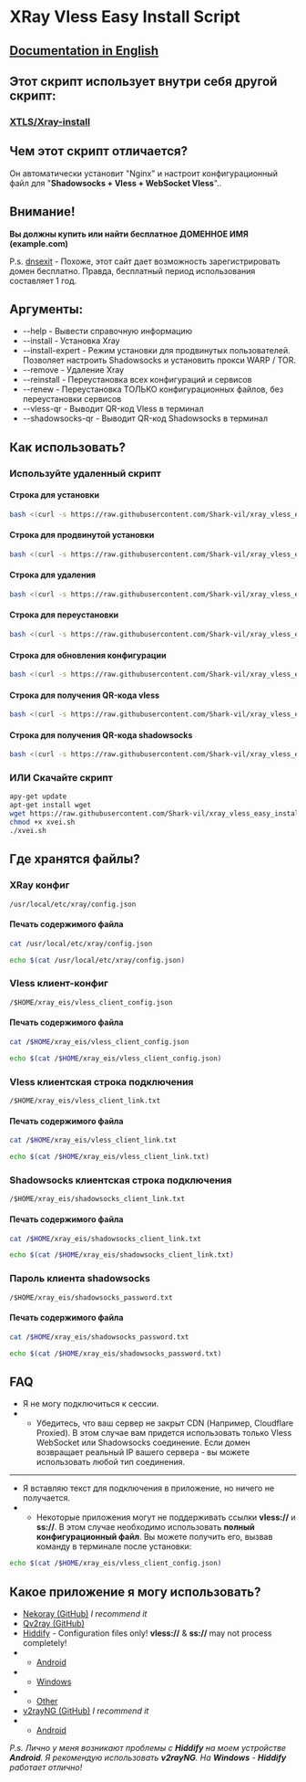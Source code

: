 # XRay Vless Easy Install Script

## [Documentation in English](./README.md)

## Этот скрипт использует внутри себя другой скрипт:
### [XTLS/Xray-install](https://github.com/XTLS/Xray-install/raw/main/install-release.sh)

## Чем этот скрипт отличается?
Он автоматически установит "Nginx" и настроит конфигурационный файл для "**Shadowsocks + Vless + WebSocket Vless**"..

## Внимание!
**Вы должны купить или найти бесплатное ДОМЕННОЕ ИМЯ (example.com)**

P.s. [dnsexit](https://dnsexit.com/domains/free-second-level-domains/) - Похоже, этот сайт дает возможность зарегистрировать домен бесплатно. Правда, бесплатный период использования составляет 1 год.

## Аргументы:
* --help - Вывести справочную информацию
* --install - Установка Xray
* --install-expert - Режим установки для продвинутых пользователей. Позволяет настроить Shadowsocks и установить прокси WARP / TOR.
* --remove - Удаление Xray
* --reinstall - Переустановка всех конфигураций и сервисов
* --renew - Переустановка ТОЛЬКО конфигурационных файлов, без переустановки сервисов
* --vless-qr - Выводит QR-код Vless в терминал
* --shadowsocks-qr - Выводит QR-код Shadowsocks в терминал

## Как использовать?

### Используйте удаленный скрипт
#### Строка для установки
```bash
bash <(curl -s https://raw.githubusercontent.com/Shark-vil/xray_vless_easy_install_script/master/xvei.sh) --install
```

#### Строка для продвинутой установки
```bash
bash <(curl -s https://raw.githubusercontent.com/Shark-vil/xray_vless_easy_install_script/master/xvei.sh) --install-expert
```

#### Строка для удаления
```bash
bash <(curl -s https://raw.githubusercontent.com/Shark-vil/xray_vless_easy_install_script/master/xvei.sh) --remove
```

#### Строка для переустановки
```bash
bash <(curl -s https://raw.githubusercontent.com/Shark-vil/xray_vless_easy_install_script/master/xvei.sh) --reinstall
```

#### Строка для обновления конфигурации
```bash
bash <(curl -s https://raw.githubusercontent.com/Shark-vil/xray_vless_easy_install_script/master/xvei.sh) --renew
```

#### Строка для получения QR-кода vless
```bash
bash <(curl -s https://raw.githubusercontent.com/Shark-vil/xray_vless_easy_install_script/master/xvei.sh) --vless-qr
```

#### Строка для получения QR-кода shadowsocks
```bash
bash <(curl -s https://raw.githubusercontent.com/Shark-vil/xray_vless_easy_install_script/master/xvei.sh) --shadowsocks-qr
```

### ИЛИ Скачайте скрипт
```bash
apy-get update
apt-get install wget
wget https://raw.githubusercontent.com/Shark-vil/xray_vless_easy_install_script/master/xvei.sh
chmod +x xvei.sh
./xvei.sh
```

## Где хранятся файлы?

### XRay конфиг
```
/usr/local/etc/xray/config.json
```

#### Печать содержимого файла
```bash
cat /usr/local/etc/xray/config.json
```
```bash
echo $(cat /usr/local/etc/xray/config.json)
```

### Vless клиент-конфиг
```
/$HOME/xray_eis/vless_client_config.json
```

#### Печать содержимого файла
```bash
cat /$HOME/xray_eis/vless_client_config.json
```
```bash
echo $(cat /$HOME/xray_eis/vless_client_config.json)
```

### Vless клиентская строка подключения
```
/$HOME/xray_eis/vless_client_link.txt
```

#### Печать содержимого файла
```bash
cat /$HOME/xray_eis/vless_client_link.txt
```
```bash
echo $(cat /$HOME/xray_eis/vless_client_link.txt)
```

### Shadowsocks клиентская строка подключения
```
/$HOME/xray_eis/shadowsocks_client_link.txt
```

#### Печать содержимого файла
```bash
cat /$HOME/xray_eis/shadowsocks_client_link.txt
```
```bash
echo $(cat /$HOME/xray_eis/shadowsocks_client_link.txt)
```

### Пароль клиента shadowsocks
```
/$HOME/xray_eis/shadowsocks_password.txt
```

#### Печать содержимого файла
```bash
cat /$HOME/xray_eis/shadowsocks_password.txt
```
```bash
echo $(cat /$HOME/xray_eis/shadowsocks_password.txt)
```

## FAQ
* Я не могу подключиться к сессии.
* * Убедитесь, что ваш сервер не закрыт CDN (Например, Сloudflare Proxied). В этом случае вам придется использовать только Vless WebSocket или Shadowsocks соединение. Если домен возвращает реальный IP вашего сервера - вы можете использовать любой тип соединения.
---
* Я вставляю текст для подключения в приложение, но ничего не получается.
* * Некоторые приложения могут не поддерживать ссылки **vless://** и **ss://**. В этом случае необходимо использовать **полный конфигурационный файл**. Вы можете получить его, вызвав команду в терминале после установки:
```bash
echo $(cat /$HOME/xray_eis/vless_client_config.json)
```

## Какое приложение я могу использовать?
* [Nekoray (GitHub)](https://github.com/MatsuriDayo/nekoray/releases/latest) *I recommend it*
* [Qv2ray (GitHub)](https://github.com/Qv2ray/Qv2ray/releases/latest)
* [Hiddify](https://hiddify.com/) - Configuration files only! **vless://** & **ss://** may not process completely!
* * [Android](https://play.google.com/store/apps/details?id=app.hiddify.com)
* * [Windows](https://apps.microsoft.com/detail/9pdfnl3qv2s5)
* * [Other](https://app.hiddify.com/)
* [v2rayNG (GitHub)](https://github.com/2dust/v2rayNG/releases/latest) *I recommend it*
* * [Android](https://play.google.com/store/apps/details?id=com.v2ray.ang)

*P.s. Лично у меня возникают проблемы с **Hiddify** на моем устройстве **Android**. Я рекомендую использовать **v2rayNG**. На **Windows** - **Hiddify** работает отлично!*